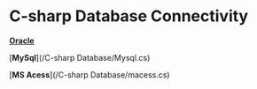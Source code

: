 # C-sharp Database Connectivity

[**Oracle**](C-Sharp-Codes/Database/a)

[**MySql**](/C-sharp Database/Mysql.cs)

[**MS Acess**](/C-sharp Database/macess.cs)
